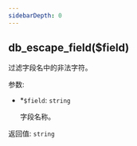 ```yaml
---
sidebarDepth: 0
---
```


## db_escape_field($field)

过滤字段名中的非法字符。

参数:
- <span class="required">*</span>`$field`: `string`

  字段名称。

返回值: `string`

